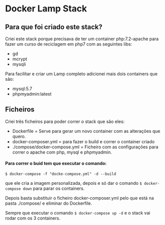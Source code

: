 # Docker Lamp Stack

## Para que foi criado este stack?

Criei este stack porque precisava de ter um container php:7.2-apache para fazer um curso de reciclagem em php7 com as seguintes libs:

* gd
* mcrypt
* mysqli

Para facilitar e criar um Lamp completo adicionei mais dois containers que são:

* mysql:5.7
* phpmyadmin:latest

## Ficheiros

Criei três ficheiros para poder correr o stack que são eles:

- Dockerfile = Serve para gerar um novo container com as alterações que quero.
- docker-composer.yml = para fazer o build e correr o container criado
- ./compose/docker-compose.yml = Ficheiro com as configurações para correr o apache com php, mysql e phpmyadmin.

#### Para correr o buid tem que executar o comando:

`$ docker-compose -f "docke-compose.yml" -d --build`

que ele cria a imagem personalizada, depois e só dar o comando `$ docker-compose down` para parar os containers.

Depois basta substituir o ficheiro docker-composer.yml pelo que está na pasta ./compose/ e eliminar do Dockerfile.

Sempre que executar o comando `$ docker-compose up -d` e o stack vai rodar com os 3 containers.
